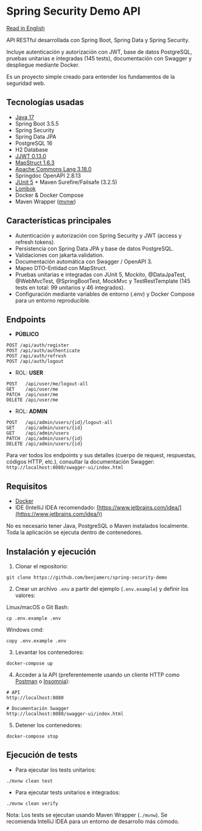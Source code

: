 # Spring Security Demo API

[Read in English](README.md)

API RESTful desarrollada con Spring Boot, Spring Data y Spring Security.

Incluye autenticación y autorización con JWT, base de datos PostgreSQL, pruebas unitarias e integradas (145 tests), documentación con Swagger y despliegue mediante Docker.

Es un proyecto simple creado para entender los fundamentos de la seguridad web.

## Tecnologías usadas

- [Java 17](https://www.oracle.com/java/technologies/javase/jdk17-archive-downloads.html)
- Spring Boot 3.5.5
- Spring Security
- Spring Data JPA
- PostgreSQL 16
- H2 Database
- [JJWT 0.13.0](https://github.com/jwtk/jjwt)
- [MapStruct 1.6.3](https://mapstruct.org/)
- [Apache Commons Lang 3.18.0](https://commons.apache.org/proper/commons-lang/)
- Springdoc OpenAPI 2.8.13
- [JUnit 5](https://junit.org/junit5/) + Maven Surefire/Failsafe (3.2.5)
- [Lombok](https://projectlombok.org/)
- Docker & Docker Compose
- Maven Wrapper ([mvnw](https://maven.apache.org/wrapper/))

## Características principales

- Autenticación y autorización con Spring Security y JWT (access y refresh tokens).
- Persistencia con Spring Data JPA y base de datos PostgreSQL.
- Validaciones con jakarta.validation.
- Documentación automática con Swagger / OpenAPI 3.
- Mapeo DTO–Entidad con MapStruct.
- Pruebas unitarias e integradas con JUnit 5, Mockito, @DataJpaTest, @WebMvcTest, @SpringBootTest, MockMvc y TestRestTemplate (145 tests en total: 99 unitarios y 46 integrados).
- Configuración mediante variables de entorno (.env) y Docker Compose para un entorno reproducible.

## Endpoints

- **PÚBLICO**

```
POST /api/auth/register
POST /api/auth/authenticate
POST /api/auth/refresh
POST /api/auth/logout
```

- ROL: **USER**

```
POST   /api/user/me/logout-all
GET    /api/user/me
PATCH  /api/user/me
DELETE /api/user/me
```

- ROL: **ADMIN**

```
POST   /api/admin/users/{id}/logout-all
GET    /api/admin/users/{id}
GET    /api/admin/users
PATCH  /api/admin/users/{id}
DELETE /api/admin/users/{id}
```

Para ver todos los endpoints y sus detalles (cuerpo de request, respuestas, códigos HTTP, etc.), consultar la documentación Swagger: `http://localhost:8080/swagger-ui/index.html`

## Requisitos

- [Docker](https://www.docker.com/)
- IDE (IntelliJ IDEA recomendado: [https://www.jetbrains.com/idea/](https://www.jetbrains.com/idea/))

No es necesario tener Java, PostgreSQL o Maven instalados localmente. Toda la aplicación se ejecuta dentro de contenedores.

## Instalación y ejecución

1. Clonar el repositorio:

```
git clone https://github.com/benjamerc/spring-security-demo
```

2. Crear un archivo `.env` a partir del ejemplo (`.env.example`) y definir los valores:

Linux/macOS o Git Bash:

```
cp .env.example .env
```

Windows cmd:

```
copy .env.example .env
```

3. Levantar los contenedores:

```
docker-compose up
```


4. Acceder a la API (preferentemente usando un cliente HTTP como [Postman](https://www.postman.com/) o [Insomnia](https://insomnia.rest/)):

```
# API
http://localhost:8080

# Documentación Swagger
http://localhost:8080/swagger-ui/index.html
```

5. Detener los contenedores:

```
docker-compose stop
```

## Ejecución de tests

- Para ejecutar los tests unitarios:

```
./mvnw clean test
```

- Para ejecutar tests unitarios e integrados:

```
./mvnw clean verify
```


Nota: Los tests se ejecutan usando Maven Wrapper (`./mvnw`). Se recomienda IntelliJ IDEA para un entorno de desarrollo más cómodo.
